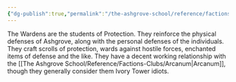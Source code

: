 ```yaml
---
{"dg-publish":true,"permalink":"/the-ashgrove-school/reference/factions-clubs/wardens/"}
---
```


The Wardens are the students of Protection. They reinforce the physical defenses of Ashgrove, along with the personal defenses of the individuals. They craft scrolls of protection, wards against hostile forces, enchanted items of defense and the like. They have a decent working relationship with the [[The Ashgrove School/Reference/Factions-Clubs/Arcanum\|Arcanum]], though they generally consider them Ivory Tower idiots.

